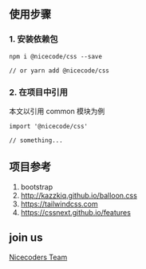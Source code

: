 ## 使用步骤

### 1. 安装依赖包

```
npm i @nicecode/css --save

// or yarn add @nicecode/css
```

### 2. 在项目中引用

本文以引用 common 模块为例

```
import '@nicecode/css'

// something...
```

## 项目参考

1. bootstrap
2. http://kazzkiq.github.io/balloon.css
3. https://tailwindcss.com
4. https://cssnext.github.io/features

## join us

[Nicecoders Team](https://github.com/nicecoders/nicecode)
